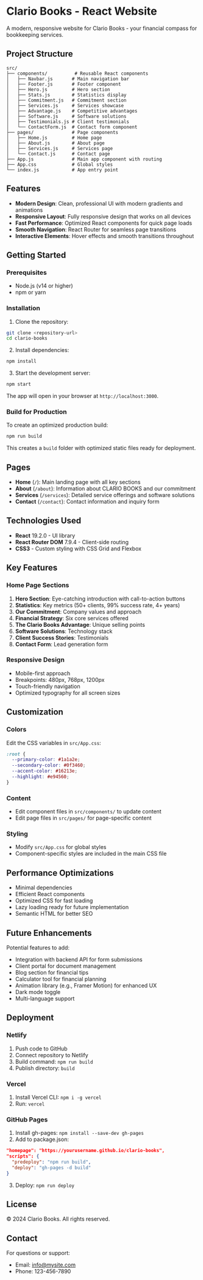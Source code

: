 # Clario Books - React Website

A modern, responsive website for Clario Books - your financial compass for bookkeeping services.

## Project Structure

```
src/
├── components/          # Reusable React components
│   ├── Navbar.js       # Main navigation bar
│   ├── Footer.js       # Footer component
│   ├── Hero.js         # Hero section
│   ├── Stats.js        # Statistics display
│   ├── Commitment.js   # Commitment section
│   ├── Services.js     # Services showcase
│   ├── Advantage.js    # Competitive advantages
│   ├── Software.js     # Software solutions
│   ├── Testimonials.js # Client testimonials
│   └── ContactForm.js  # Contact form component
├── pages/              # Page components
│   ├── Home.js         # Home page
│   ├── About.js        # About page
│   ├── Services.js     # Services page
│   └── Contact.js      # Contact page
├── App.js              # Main app component with routing
├── App.css             # Global styles
└── index.js            # App entry point
```

## Features

- **Modern Design**: Clean, professional UI with modern gradients and animations
- **Responsive Layout**: Fully responsive design that works on all devices
- **Fast Performance**: Optimized React components for quick page loads
- **Smooth Navigation**: React Router for seamless page transitions
- **Interactive Elements**: Hover effects and smooth transitions throughout

## Getting Started

### Prerequisites

- Node.js (v14 or higher)
- npm or yarn

### Installation

1. Clone the repository:
```bash
git clone <repository-url>
cd clario-books
```

2. Install dependencies:
```bash
npm install
```

3. Start the development server:
```bash
npm start
```

The app will open in your browser at `http://localhost:3000`.

### Build for Production

To create an optimized production build:

```bash
npm run build
```

This creates a `build` folder with optimized static files ready for deployment.

## Pages

- **Home** (`/`): Main landing page with all key sections
- **About** (`/about`): Information about CLARIO BOOKS and our commitment
- **Services** (`/services`): Detailed service offerings and software solutions
- **Contact** (`/contact`): Contact information and inquiry form

## Technologies Used

- **React** 19.2.0 - UI library
- **React Router DOM** 7.9.4 - Client-side routing
- **CSS3** - Custom styling with CSS Grid and Flexbox

## Key Features

### Home Page Sections
1. **Hero Section**: Eye-catching introduction with call-to-action buttons
2. **Statistics**: Key metrics (50+ clients, 99% success rate, 4+ years)
3. **Our Commitment**: Company values and approach
4. **Financial Strategy**: Six core services offered
5. **The Clario Books Advantage**: Unique selling points
6. **Software Solutions**: Technology stack
7. **Client Success Stories**: Testimonials
8. **Contact Form**: Lead generation form

### Responsive Design
- Mobile-first approach
- Breakpoints: 480px, 768px, 1200px
- Touch-friendly navigation
- Optimized typography for all screen sizes

## Customization

### Colors
Edit the CSS variables in `src/App.css`:

```css
:root {
  --primary-color: #1a1a2e;
  --secondary-color: #0f3460;
  --accent-color: #16213e;
  --highlight: #e94560;
}
```

### Content
- Edit component files in `src/components/` to update content
- Edit page files in `src/pages/` for page-specific content

### Styling
- Modify `src/App.css` for global styles
- Component-specific styles are included in the main CSS file

## Performance Optimizations

- Minimal dependencies
- Efficient React components
- Optimized CSS for fast loading
- Lazy loading ready for future implementation
- Semantic HTML for better SEO

## Future Enhancements

Potential features to add:
- Integration with backend API for form submissions
- Client portal for document management
- Blog section for financial tips
- Calculator tool for financial planning
- Animation library (e.g., Framer Motion) for enhanced UX
- Dark mode toggle
- Multi-language support

## Deployment

### Netlify
1. Push code to GitHub
2. Connect repository to Netlify
3. Build command: `npm run build`
4. Publish directory: `build`

### Vercel
1. Install Vercel CLI: `npm i -g vercel`
2. Run: `vercel`

### GitHub Pages
1. Install gh-pages: `npm install --save-dev gh-pages`
2. Add to package.json:
```json
"homepage": "https://yourusername.github.io/clario-books",
"scripts": {
  "predeploy": "npm run build",
  "deploy": "gh-pages -d build"
}
```
3. Deploy: `npm run deploy`

## License

© 2024 Clario Books. All rights reserved.

## Contact

For questions or support:
- Email: info@mysite.com
- Phone: 123-456-7890

